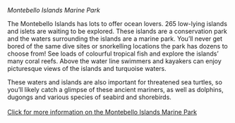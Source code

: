 *Montebello Islands Marine Park*

The Montebello Islands has lots to offer ocean lovers. 265 low-lying islands and islets are waiting to be explored. These islands are a conservation park and the waters surrounding the islands are a marine park. You’ll never get bored of the same dive sites or snorkelling locations the park has dozens to choose from! See loads of colourful tropical fish and explore the islands’ many coral reefs. Above the water line swimmers and kayakers can enjoy picturesque views of the islands and turquoise waters.

These waters and islands are also important for threatened sea turtles, so you’ll likely catch a glimpse of these ancient mariners, as well as dolphins, dugongs and various species of seabird and shorebirds.
<br>
<br>
<a href="https://exploreparks.dbca.wa.gov.au/park/montebello-islands-conservation-and-marine-park">Click for more information on the Montebello Islands Marine Park</a>
